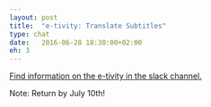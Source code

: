 ```yaml
---
layout: post
title:  "e-tivity: Translate Subtitles"
type: chat
date:   2016-06-28 18:30:00+02:00
eh: 3
---
```


[Find information on the e-tivity in the slack channel.](https://contentgraz.slack.com/files/yatil/F1M1SGDL5/E-Tivity_3)

Note: Return by July 10th!